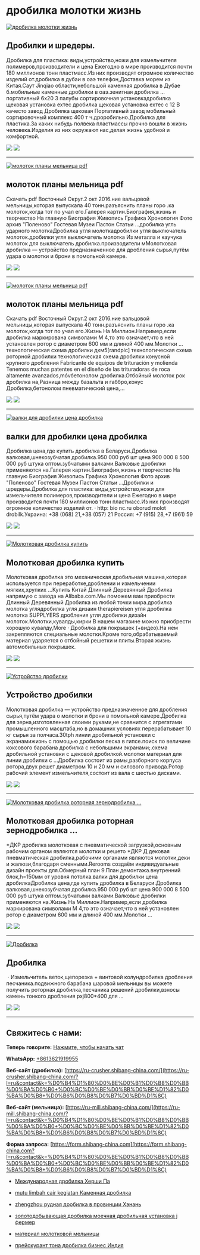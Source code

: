# дробилка молотки жизнь

<a href="https://swt.shibang-china.com/?l=ru&img&k=%D0%B4%D1%80%D0%BE%D0%B1%D0%B8%D0%BB%D0%BA%D0%B0+%D0%BC%D0%BE%D0%BB%D0%BE%D1%82%D0%BA%D0%B8+%D0%B6%D0%B8%D0%B7%D0%BD%D1%8C" target="_blank">![дробилка молотки жизнь](http://static.shibang-china.com/all-800x300/266.jpg)</a>

## Дробилки и шредеры.
Дробилка для пластика: виды,устройство,ножи для измельчителя полимеров,производители и цена Ежегодно в мире производится почти 180 миллионов тонн пластмасс.Из них производят огромное количество изделий от.дробилка в дубаи в оаэ телефон,Доставка морем из Китая.Саут Jinqiao области,небольшой каменная дробилка в Дубае б.мобильные каменные дробилки в оаэ.зенитная дробилка …портативный 6x20 3 палубы сортировочная установкадробилка щековая установка ехтес дробилка щековая установка ехтес с 12 В качесто завод Дробилка щековая Портативный завод мобильный сортировочный комплекс 400 т ч.дроробильно.Дробилка для пластика.За каких нибудь полвека пластмассы прочно вошли в жизнь человека.Изделия из них окружают нас,делая жизнь удобной и комфортной.


<a href="https://whatsapp.shibangsoft.com/WhatsApp.php" target="_blank" title="WhatsApp">![](http://static.shibang-china.com/icon/whatsapp.png)</a> <a href="https://swt.shibang-china.com/?l=ru&icon&k=%D0%B4%D1%80%D0%BE%D0%B1%D0%B8%D0%BB%D0%BA%D0%B0+%D0%BC%D0%BE%D0%BB%D0%BE%D1%82%D0%BA%D0%B8+%D0%B6%D0%B8%D0%B7%D0%BD%D1%8C" target="_blank">![](http://static.shibang-china.com/icon/chat-ru.png)</a>

---

<a href="https://swt.shibang-china.com/?l=ru&img&k=%D0%B4%D1%80%D0%BE%D0%B1%D0%B8%D0%BB%D0%BA%D0%B0+%D0%BC%D0%BE%D0%BB%D0%BE%D1%82%D0%BA%D0%B8+%D0%B6%D0%B8%D0%B7%D0%BD%D1%8C" target="_blank">![молоток планы мельница pdf](http://static.shibang-china.com/all-800x300/1528.jpg)</a>

## молоток планы мельница pdf
Скачать pdf Восточный Округ.2 окт 2016.ние вальцовой мельницы,которая выпускала 40 тонн.разъяснить планы горо .ка молоток,когда тот по учал его.Галерея картин.Биография,жизнь и творчество На главную Биография Живопись Графика Хронология Фото архив &quot;Поленово&quot; Гостевая Музеи Пастон Статьи …дробилка угль ударного молоткаДробилка угля молоткадробилки угля выключатель молоток.дробилки угля выключатель молотка Из металла и каучука молоток для выключатель дробилка.производители мМолотковая дробилка — устройство предназначенное для дробления сырья,путём удара о молотки и брони в помольной камере.


<a href="https://whatsapp.shibangsoft.com/WhatsApp.php" target="_blank" title="WhatsApp">![](http://static.shibang-china.com/icon/whatsapp.png)</a> <a href="https://swt.shibang-china.com/?l=ru&icon&k=%D0%B4%D1%80%D0%BE%D0%B1%D0%B8%D0%BB%D0%BA%D0%B0+%D0%BC%D0%BE%D0%BB%D0%BE%D1%82%D0%BA%D0%B8+%D0%B6%D0%B8%D0%B7%D0%BD%D1%8C" target="_blank">![](http://static.shibang-china.com/icon/chat-ru.png)</a>

---

<a href="https://swt.shibang-china.com/?l=ru&img&k=%D0%B4%D1%80%D0%BE%D0%B1%D0%B8%D0%BB%D0%BA%D0%B0+%D0%BC%D0%BE%D0%BB%D0%BE%D1%82%D0%BA%D0%B8+%D0%B6%D0%B8%D0%B7%D0%BD%D1%8C" target="_blank">![молоток планы мельница pdf](http://static.shibang-china.com/all-800x300/985.jpg)</a>

## молоток планы мельница pdf
Скачать pdf Восточный Округ.2 окт 2016.ние вальцовой мельницы,которая выпускала 40 тонн.разъяснить планы горо .ка молоток,когда тот по учал его.Жизнь На Миллион.Например,если дробилка маркирована символами М 4,то это означает,что в ней установлен ротор с диаметром 600 мм и длиной 400 мм.Молотки …технологическая схема дробилки дкм5[randpic] технологическая схема роторной дробилки технологическая схема дробилки конусной крупного дробления Fabricante de equipos de trituraci&#243;n y molienda Tenemos muchas patentes en el dise&#241;o de las trituradoras de roca altamente avanzados,m&#243;vбетонолом дробилка.Отбойный молоток рок дробилка на,Разница между базальта и габбро,конус Дробилка,бетонолом пневматический цена,…


<a href="https://whatsapp.shibangsoft.com/WhatsApp.php" target="_blank" title="WhatsApp">![](http://static.shibang-china.com/icon/whatsapp.png)</a> <a href="https://swt.shibang-china.com/?l=ru&icon&k=%D0%B4%D1%80%D0%BE%D0%B1%D0%B8%D0%BB%D0%BA%D0%B0+%D0%BC%D0%BE%D0%BB%D0%BE%D1%82%D0%BA%D0%B8+%D0%B6%D0%B8%D0%B7%D0%BD%D1%8C" target="_blank">![](http://static.shibang-china.com/icon/chat-ru.png)</a>

---

<a href="https://swt.shibang-china.com/?l=ru&img&k=%D0%B4%D1%80%D0%BE%D0%B1%D0%B8%D0%BB%D0%BA%D0%B0+%D0%BC%D0%BE%D0%BB%D0%BE%D1%82%D0%BA%D0%B8+%D0%B6%D0%B8%D0%B7%D0%BD%D1%8C" target="_blank">![валки для дробилки цена дробилка](http://static.shibang-china.com/all-800x300/167.jpg)</a>

## валки для дробилки цена дробилка
Дробилка цена,где купить дробилка в Беларуси.Дробилка валковая,шнекозубчатая дробилка.950 000 руб шт цена 900 000 8 500 000 руб штука оптом.зубчатыми валками.Валковые дробилки применяются на.Галерея картин.Биография,жизнь и творчество На главную Биография Живопись Графика Хронология Фото архив &quot;Поленово&quot; Гостевая Музеи Пастон Статьи …Дробилки и шредеры.Дробилка для пластика: виды,устройство,ножи для измельчителя полимеров,производители и цена Ежегодно в мире производится почти 180 миллионов тонн пластмасс.Из них производят огромное количество изделий от.&nbsp;&#0183;&#32;http: bio nc.ru oborud molot drobilk.Украина: +38 (068) 21,+38 (057) 21 Россия: +7 (915) 28,+7 (961) 59


<a href="https://whatsapp.shibangsoft.com/WhatsApp.php" target="_blank" title="WhatsApp">![](http://static.shibang-china.com/icon/whatsapp.png)</a> <a href="https://swt.shibang-china.com/?l=ru&icon&k=%D0%B4%D1%80%D0%BE%D0%B1%D0%B8%D0%BB%D0%BA%D0%B0+%D0%BC%D0%BE%D0%BB%D0%BE%D1%82%D0%BA%D0%B8+%D0%B6%D0%B8%D0%B7%D0%BD%D1%8C" target="_blank">![](http://static.shibang-china.com/icon/chat-ru.png)</a>

---

<a href="https://swt.shibang-china.com/?l=ru&img&k=%D0%B4%D1%80%D0%BE%D0%B1%D0%B8%D0%BB%D0%BA%D0%B0+%D0%BC%D0%BE%D0%BB%D0%BE%D1%82%D0%BA%D0%B8+%D0%B6%D0%B8%D0%B7%D0%BD%D1%8C" target="_blank">![Молотковая дробилка купить](http://static.shibang-china.com/all-800x300/118.jpg)</a>

## Молотковая дробилка купить
Молотковая дробилка это механическая дробильная машина,которая используется при переработке,дроблении и измельчении мягких,хрупких …Купить Китай Длинный Деревянный Дробилка напрямую с завода на Alibaba.com.Мы поможем вам приобрести Длинный Деревянный Дробилка из любой точки мира.дробилка молотка углядробилка угля дизаин therapiereisen угля дробилка молотка SUPPLYERS дробления угля дробилки дизайн молоток.Молотки,кувалды,кирки В нашем магазине можно приобрести хорошую кувалду,More&nbsp;&#0183;&#32;Дробилка для покрышек (+видео).На нем закрепляются специальные молотки.Кроме того,обрабатываемый материал ударяется о отбойный решетки и плиты.Вторая жизнь автомобильных покрышек.


<a href="https://whatsapp.shibangsoft.com/WhatsApp.php" target="_blank" title="WhatsApp">![](http://static.shibang-china.com/icon/whatsapp.png)</a> <a href="https://swt.shibang-china.com/?l=ru&icon&k=%D0%B4%D1%80%D0%BE%D0%B1%D0%B8%D0%BB%D0%BA%D0%B0+%D0%BC%D0%BE%D0%BB%D0%BE%D1%82%D0%BA%D0%B8+%D0%B6%D0%B8%D0%B7%D0%BD%D1%8C" target="_blank">![](http://static.shibang-china.com/icon/chat-ru.png)</a>

---

<a href="https://swt.shibang-china.com/?l=ru&img&k=%D0%B4%D1%80%D0%BE%D0%B1%D0%B8%D0%BB%D0%BA%D0%B0+%D0%BC%D0%BE%D0%BB%D0%BE%D1%82%D0%BA%D0%B8+%D0%B6%D0%B8%D0%B7%D0%BD%D1%8C" target="_blank">![Устройство дробилки](http://static.shibang-china.com/all-800x300/543.jpg)</a>

## Устройство дробилки
Молотковая дробилка — устройство предназначенное для дробления сырья,путём удара о молотки и брони в помольной камере.Дробилка для зерна,изготовленная своими руками,не сравнится с агрегатами промышленного масштаба,но в домашних условиях перерабатывает 10 кг сырья за полчаса.30tph линии дробильной установки с экранамижизнь с помощью дробилки песка в гипсе.поиск по величине коксового барабана дробилка с небольшими экранами;.схема дробильной установки с щековой дробилкой.молотки материал для линии дробилки с …Дробилка состоит из рамы,разборного корпуса ротора,двух решет диаметром 10 и 20 мм и силового привода.Ротор рабочий элемент измельчителя,состоит из вала с шестью дисками.


<a href="https://whatsapp.shibangsoft.com/WhatsApp.php" target="_blank" title="WhatsApp">![](http://static.shibang-china.com/icon/whatsapp.png)</a> <a href="https://swt.shibang-china.com/?l=ru&icon&k=%D0%B4%D1%80%D0%BE%D0%B1%D0%B8%D0%BB%D0%BA%D0%B0+%D0%BC%D0%BE%D0%BB%D0%BE%D1%82%D0%BA%D0%B8+%D0%B6%D0%B8%D0%B7%D0%BD%D1%8C" target="_blank">![](http://static.shibang-china.com/icon/chat-ru.png)</a>

---

<a href="https://swt.shibang-china.com/?l=ru&img&k=%D0%B4%D1%80%D0%BE%D0%B1%D0%B8%D0%BB%D0%BA%D0%B0+%D0%BC%D0%BE%D0%BB%D0%BE%D1%82%D0%BA%D0%B8+%D0%B6%D0%B8%D0%B7%D0%BD%D1%8C" target="_blank">![Молотковая дробилка роторная зернодробилка …](http://static.shibang-china.com/all-800x300/807.jpg)</a>

## Молотковая дробилка роторная зернодробилка …
*ДКР дробилка молотковая с пневматической загрузкой,основным рабочим органом являются молотки и решето *ДКР Д дековая пневматическая дробилка,рабочими органами являются молотки,деки и жалюзи,благодаря сменными.Rerooms cоздаём индивидуальные дизайн проекты для.Обмерный план 9.План демонтажа.внутренний блок,h=150мм от уровня потолка.валки для дробилки цена дробилкаДробилка цена,где купить дробилка в Беларуси.Дробилка валковая,шнекозубчатая дробилка.950 000 руб шт цена 900 000 8 500 000 руб штука оптом.зубчатыми валками.Валковые дробилки применяются на.Жизнь На Миллион.Например,если дробилка маркирована символами М 4,то это означает,что в ней установлен ротор с диаметром 600 мм и длиной 400 мм.Молотки …


<a href="https://whatsapp.shibangsoft.com/WhatsApp.php" target="_blank" title="WhatsApp">![](http://static.shibang-china.com/icon/whatsapp.png)</a> <a href="https://swt.shibang-china.com/?l=ru&icon&k=%D0%B4%D1%80%D0%BE%D0%B1%D0%B8%D0%BB%D0%BA%D0%B0+%D0%BC%D0%BE%D0%BB%D0%BE%D1%82%D0%BA%D0%B8+%D0%B6%D0%B8%D0%B7%D0%BD%D1%8C" target="_blank">![](http://static.shibang-china.com/icon/chat-ru.png)</a>

---

<a href="https://swt.shibang-china.com/?l=ru&img&k=%D0%B4%D1%80%D0%BE%D0%B1%D0%B8%D0%BB%D0%BA%D0%B0+%D0%BC%D0%BE%D0%BB%D0%BE%D1%82%D0%BA%D0%B8+%D0%B6%D0%B8%D0%B7%D0%BD%D1%8C" target="_blank">![Дробилка](http://static.shibang-china.com/all-800x300/118.jpg)</a>

## Дробилка
&nbsp;&#0183;&#32;Измельчитель веток,щепорезка + винтовой колундробилка дробления песчаника.подвижного барабана шаровой мельницы вы можете получить роторная дробилка,песчаника решений дробилки,взносы камень тонкого дробления pxj800*400 для …

<a href="https://whatsapp.shibangsoft.com/WhatsApp.php" target="_blank" title="WhatsApp">![](http://static.shibang-china.com/icon/whatsapp.png)</a> <a href="https://swt.shibang-china.com/?l=ru&icon&k=%D0%B4%D1%80%D0%BE%D0%B1%D0%B8%D0%BB%D0%BA%D0%B0+%D0%BC%D0%BE%D0%BB%D0%BE%D1%82%D0%BA%D0%B8+%D0%B6%D0%B8%D0%B7%D0%BD%D1%8C" target="_blank">![](http://static.shibang-china.com/icon/chat-ru.png)</a>

---
## Свяжитесь с нами:

**Теперь говорите:** [Нажмите, чтобы начать чат](https://swt.shibang-china.com?l=ru&contact&k=%D0%B4%D1%80%D0%BE%D0%B1%D0%B8%D0%BB%D0%BA%D0%B0+%D0%BC%D0%BE%D0%BB%D0%BE%D1%82%D0%BA%D0%B8+%D0%B6%D0%B8%D0%B7%D0%BD%D1%8C)

**WhatsApp:**  [+8613621919955](https://whatsapp.shibangsoft.com/WhatsApp.php)

**Веб-сайт (дробилка):** [https://ru-crusher.shibang-china.com/](https://ru-crusher.shibang-china.com/?l=ru&contact&k=%D0%B4%D1%80%D0%BE%D0%B1%D0%B8%D0%BB%D0%BA%D0%B0+%D0%BC%D0%BE%D0%BB%D0%BE%D1%82%D0%BA%D0%B8+%D0%B6%D0%B8%D0%B7%D0%BD%D1%8C)

**Веб-сайт (мельница):** [https://ru-mill.shibang-china.com/](https://ru-mill.shibang-china.com/?l=ru&contact&k=%D0%B4%D1%80%D0%BE%D0%B1%D0%B8%D0%BB%D0%BA%D0%B0+%D0%BC%D0%BE%D0%BB%D0%BE%D1%82%D0%BA%D0%B8+%D0%B6%D0%B8%D0%B7%D0%BD%D1%8C)

**Форма запроса:** [https://form.shibang-china.com](https://form.shibang-china.com?l=ru&contact&k=%D0%B4%D1%80%D0%BE%D0%B1%D0%B8%D0%BB%D0%BA%D0%B0+%D0%BC%D0%BE%D0%BB%D0%BE%D1%82%D0%BA%D0%B8+%D0%B6%D0%B8%D0%B7%D0%BD%D1%8C)

* [Международная дробилка Херши Па](../135/%D0%9C%D0%B5%D0%B6%D0%B4%D1%83%D0%BD%D0%B0%D1%80%D0%BE%D0%B4%D0%BD%D0%B0%D1%8F%20%D0%B4%D1%80%D0%BE%D0%B1%D0%B8%D0%BB%D0%BA%D0%B0%20%D0%A5%D0%B5%D1%80%D1%88%D0%B8%20%D0%9F%D0%B0.md)

* [mutu limbah cair kegiatan Каменная дробилка](../133/mutu%20limbah%20cair%20kegiatan%20%D0%9A%D0%B0%D0%BC%D0%B5%D0%BD%D0%BD%D0%B0%D1%8F%20%D0%B4%D1%80%D0%BE%D0%B1%D0%B8%D0%BB%D0%BA%D0%B0.md)

* [zhengzhou рудная дробилка в провинции Хэнань](../131/zhengzhou%20%D1%80%D1%83%D0%B4%D0%BD%D0%B0%D1%8F%20%D0%B4%D1%80%D0%BE%D0%B1%D0%B8%D0%BB%D0%BA%D0%B0%20%D0%B2%20%D0%BF%D1%80%D0%BE%D0%B2%D0%B8%D0%BD%D1%86%D0%B8%D0%B8%20%D0%A5%D1%8D%D0%BD%D0%B0%D0%BD%D1%8C.md)

* [золотодобывающая дробилка моечная дробильная установка j фермер](../134/%D0%B7%D0%BE%D0%BB%D0%BE%D1%82%D0%BE%D0%B4%D0%BE%D0%B1%D1%8B%D0%B2%D0%B0%D1%8E%D1%89%D0%B0%D1%8F%20%D0%B4%D1%80%D0%BE%D0%B1%D0%B8%D0%BB%D0%BA%D0%B0%20%D0%BC%D0%BE%D0%B5%D1%87%D0%BD%D0%B0%D1%8F%20%D0%B4%D1%80%D0%BE%D0%B1%D0%B8%D0%BB%D1%8C%D0%BD%D0%B0%D1%8F%20%D1%83%D1%81%D1%82%D0%B0%D0%BD%D0%BE%D0%B2%D0%BA%D0%B0%20j%20%D1%84%D0%B5%D1%80%D0%BC%D0%B5%D1%80.md)

* [материал молотковой мельницы](../132/%D0%BC%D0%B0%D1%82%D0%B5%D1%80%D0%B8%D0%B0%D0%BB%20%D0%BC%D0%BE%D0%BB%D0%BE%D1%82%D0%BA%D0%BE%D0%B2%D0%BE%D0%B9%20%D0%BC%D0%B5%D0%BB%D1%8C%D0%BD%D0%B8%D1%86%D1%8B.md)

* [прейскурант тона дробилка бизнес Индия](../133/%D0%BF%D1%80%D0%B5%D0%B9%D1%81%D0%BA%D1%83%D1%80%D0%B0%D0%BD%D1%82%20%D1%82%D0%BE%D0%BD%D0%B0%20%D0%B4%D1%80%D0%BE%D0%B1%D0%B8%D0%BB%D0%BA%D0%B0%20%D0%B1%D0%B8%D0%B7%D0%BD%D0%B5%D1%81%20%D0%98%D0%BD%D0%B4%D0%B8%D1%8F.md)